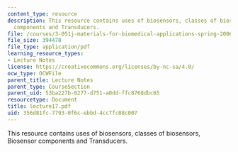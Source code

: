 ```yaml
---
content_type: resource
description: This resource contains uses of biosensors, classes of biosensors, Biosensor
  components and Transducers.
file: /courses/3-051j-materials-for-biomedical-applications-spring-2006/356d81fc77930f6cebbd4cc7fc08c007_lecture17.pdf
file_size: 394478
file_type: application/pdf
learning_resource_types:
- Lecture Notes
license: https://creativecommons.org/licenses/by-nc-sa/4.0/
ocw_type: OCWFile
parent_title: Lecture Notes
parent_type: CourseSection
parent_uid: 53ba227b-0277-d751-a0dd-ffc8768dbc65
resourcetype: Document
title: lecture17.pdf
uid: 356d81fc-7793-0f6c-ebbd-4cc7fc08c007
---
```

This resource contains uses of biosensors, classes of biosensors, Biosensor components and Transducers.